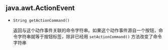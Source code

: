 ## java.awt.ActionEvent

* `String getActionCommand()`

    返回与这个动作事件关联的命令字符串。如果这个动作事件源自一个按钮，命令字符串就等于按钮标签，除非已经用 `setActionCommand()` 方法改变了命令字符串